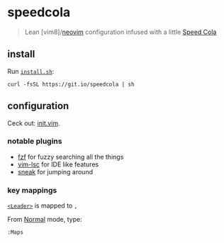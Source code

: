 # speedcola

> Lean [vim8]/[neovim] configuration infused with a little [Speed Cola]

## install

Run [`install.sh`](install.sh):
```
curl -fsSL https://git.io/speedcola | sh
```

## configuration

Ceck out: [init.vim](init.vim).

### notable plugins

- [fzf] for fuzzy searching all the things
- [vim-lsc] for IDE like features
- [sneak] for jumping around

### key mappings

[`<Leader>`] is mapped to `,`

From [Normal] mode, type:
```
:Maps
```

[vim]: https://www.vim.org/
[neovim]: https://neovim.io
[Speed Cola]: http://nazizombies.wikia.com/wiki/Speed_Cola
[`<Leader>`]: http://learnvimscriptthehardway.stevelosh.com/chapters/06.html#leader
[fzf]: https://github.com/junegunn/fzf.vim
[vim-lsc]: https://github.com/natebosch/vim-lsc
[sneak]: https://github.com/justinmk/vim-sneak
[Normal]: https://en.wikibooks.org/wiki/Learning_the_vi_Editor/Vim/Modes#normal_(command)

[Neovim FAQ]: https://github.com/neovim/neovim/wiki/FAQ
[Learn Vimscript the Hard Way]: http://learnvimscriptthehardway.stevelosh.com/
[Vimcasts]: http://vimcasts.org/
[Vimulator]: http://thoughtbot.github.io/vimulator/
[Learning the vi Editor/Vim Wiki]: https://en.wikibooks.org/wiki/Learning_the_vi_Editor/Vim
[vi-improved]: https://www.vi-improved.org/
